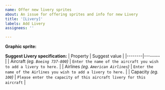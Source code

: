 ```yaml
---
name: Offer new livery sprites
about: An issue for offering sprites and info for new Livery
title: '[Livery]'
labels: Add Livery
assignees: ''

---
```


**Graphic sprite:**
<!--
Please attach the graphic sprite here.
-->


**Suggest Livery specification:**
| Property | Suggest value |
|--------|--------|
| Aircraft _(eg. ``Boeing 737-800``)_ | ``Enter the name of the aircraft you wish to add a livery to here.`` |
| Airlines _(eg. ``American Airlines``)_ | ``Enter the name of the Airlines you wish to add a livery to here.`` |
| Capacity _(eg. ``100``)_ | ``Please enter the capacity of this aircraft livery for this aircraft`` |
